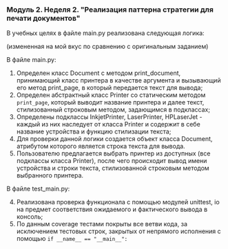 ### Модуль 2. Неделя 2. "Реализация паттерна стратегии для печати документов"
В учебных целях в файле main.py реализована следующая логика:

(измененная на мой вкус по сравнению с оригинальным заданием)

В файле main.py:

1. Определен класс Document с методом print_document, принимающий класс принтера в качестве аргумента и вызывающий его метод print_page, в который передается текст для вывода;
2. Определен абстрактный класс Printer со статическим методом `print_page`, который выводит название принтера и далее текст, стилизованный строковым методом, задающимся в подклассах;
3. Определены подклассы InkjetPrinter, LaserPrinter, HPLaserJet - каждый из них наследует от класса Printer и содержит в себе название устройства и функцию стилизации текста;
3. Для проверки данной логики создается объект класса Document, атрибутом которого является строка текста для вывода.
4. Пользователю предлагается выбрать принтер из доступных (все подклассы класса Printer), после чего происходит вывод имени устройства и строки текста, стилизованной строковым методом выбранного принтера.

В файле test_main.py:

4. Реализована проверка функционала с помощью модулей unittest, io на предмет соответствия ожидаемого и фактического вывода в консоль;
5. По данным coverage тестами покрыты все ветви кода, за исключением тестовых строк, закрытых от непрямого исполнения с помощью `if __name__ == "__main__":`
